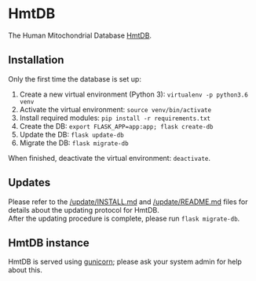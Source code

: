 # HmtDB  

The Human Mitochondrial Database [HmtDB](https://www.hmtdb.uniba.it).  


## Installation  

Only the first time the database is set up:  

1. Create a new virtual environment (Python 3): `virtualenv -p python3.6 venv`  
2. Activate the virtual environment: `source venv/bin/activate`  
3. Install required modules: `pip install -r requirements.txt`  
4. Create the DB: `export FLASK_APP=app:app; flask create-db`  
5. Update the DB: `flask update-db`  
6. Migrate the DB: `flask migrate-db`  

When finished, deactivate the virtual environment: `deactivate`.  

## Updates  

Please refer to the [/update/INSTALL.md](/update/INSTALL.md) and [/update/README.md](/update/README.md) files for details about the updating protocol for HmtDB.  
After the updating procedure is complete, please run `flask migrate-db`.  

## HmtDB instance  

HmtDB is served using [gunicorn](https://gunicorn.org); please ask your system admin for help about this.  
